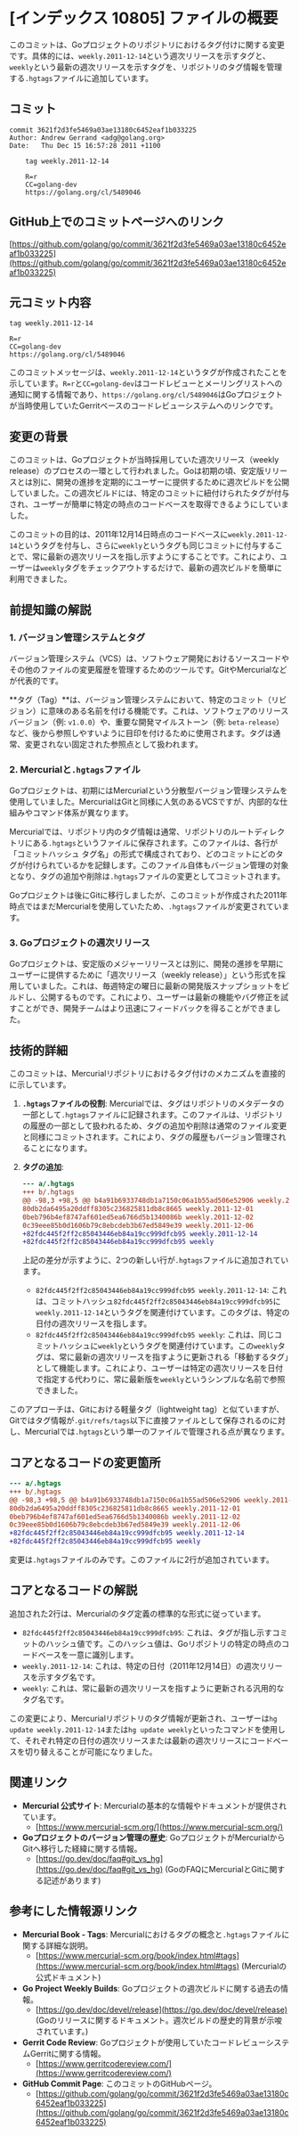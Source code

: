# [インデックス 10805] ファイルの概要

このコミットは、Goプロジェクトのリポジトリにおけるタグ付けに関する変更です。具体的には、`weekly.2011-12-14`という週次リリースを示すタグと、`weekly`という最新の週次リリースを示すタグを、リポジトリのタグ情報を管理する`.hgtags`ファイルに追加しています。

## コミット

```
commit 3621f2d3fe5469a03ae13180c6452eaf1b033225
Author: Andrew Gerrand <adg@golang.org>
Date:   Thu Dec 15 16:57:28 2011 +1100

    tag weekly.2011-12-14
    
    R=r
    CC=golang-dev
    https://golang.org/cl/5489046
```

## GitHub上でのコミットページへのリンク

[https://github.com/golang/go/commit/3621f2d3fe5469a03ae13180c6452eaf1b033225](https://github.com/golang/go/commit/3621f2d3fe5469a03ae13180c6452eaf1b033225)

## 元コミット内容

```
tag weekly.2011-12-14

R=r
CC=golang-dev
https://golang.org/cl/5489046
```

このコミットメッセージは、`weekly.2011-12-14`というタグが作成されたことを示しています。`R=r`と`CC=golang-dev`はコードレビューとメーリングリストへの通知に関する情報であり、`https://golang.org/cl/5489046`はGoプロジェクトが当時使用していたGerritベースのコードレビューシステムへのリンクです。

## 変更の背景

このコミットは、Goプロジェクトが当時採用していた週次リリース（weekly release）のプロセスの一環として行われました。Goは初期の頃、安定版リリースとは別に、開発の進捗を定期的にユーザーに提供するために週次ビルドを公開していました。この週次ビルドには、特定のコミットに紐付けられたタグが付与され、ユーザーが簡単に特定の時点のコードベースを取得できるようにしていました。

このコミットの目的は、2011年12月14日時点のコードベースに`weekly.2011-12-14`というタグを付与し、さらに`weekly`というタグも同じコミットに付与することで、常に最新の週次リリースを指し示すようにすることです。これにより、ユーザーは`weekly`タグをチェックアウトするだけで、最新の週次ビルドを簡単に利用できました。

## 前提知識の解説

### 1. バージョン管理システムとタグ

バージョン管理システム（VCS）は、ソフトウェア開発におけるソースコードやその他のファイルの変更履歴を管理するためのツールです。GitやMercurialなどが代表的です。

**タグ（Tag）**は、バージョン管理システムにおいて、特定のコミット（リビジョン）に意味のある名前を付ける機能です。これは、ソフトウェアのリリースバージョン（例: `v1.0.0`）や、重要な開発マイルストーン（例: `beta-release`）など、後から参照しやすいように目印を付けるために使用されます。タグは通常、変更されない固定された参照点として扱われます。

### 2. Mercurialと`.hgtags`ファイル

Goプロジェクトは、初期にはMercurialという分散型バージョン管理システムを使用していました。MercurialはGitと同様に人気のあるVCSですが、内部的な仕組みやコマンド体系が異なります。

Mercurialでは、リポジトリ内のタグ情報は通常、リポジトリのルートディレクトリにある`.hgtags`というファイルに保存されます。このファイルは、各行が「コミットハッシュ タグ名」の形式で構成されており、どのコミットにどのタグが付けられているかを記録します。このファイル自体もバージョン管理の対象となり、タグの追加や削除は`.hgtags`ファイルの変更としてコミットされます。

Goプロジェクトは後にGitに移行しましたが、このコミットが作成された2011年時点ではまだMercurialを使用していたため、`.hgtags`ファイルが変更されています。

### 3. Goプロジェクトの週次リリース

Goプロジェクトは、安定版のメジャーリリースとは別に、開発の進捗を早期にユーザーに提供するために「週次リリース（weekly release）」という形式を採用していました。これは、毎週特定の曜日に最新の開発版スナップショットをビルドし、公開するものです。これにより、ユーザーは最新の機能やバグ修正を試すことができ、開発チームはより迅速にフィードバックを得ることができました。

## 技術的詳細

このコミットは、Mercurialリポジトリにおけるタグ付けのメカニズムを直接的に示しています。

1.  **`.hgtags`ファイルの役割**: Mercurialでは、タグはリポジトリのメタデータの一部として`.hgtags`ファイルに記録されます。このファイルは、リポジトリの履歴の一部として扱われるため、タグの追加や削除は通常のファイル変更と同様にコミットされます。これにより、タグの履歴もバージョン管理されることになります。

2.  **タグの追加**:
    ```diff
    --- a/.hgtags
    +++ b/.hgtags
    @@ -98,3 +98,5 @@ b4a91b6933748db1a7150c06a1b55ad506e52906 weekly.2011-11-18
    80db2da6495a20ddff8305c236825811db8c8665 weekly.2011-12-01
    0beb796b4ef8747af601ed5ea6766d5b1340086b weekly.2011-12-02
    0c39eee85b0d1606b79c8ebcdeb3b67ed5849e39 weekly.2011-12-06
    +82fdc445f2ff2c85043446eb84a19cc999dfcb95 weekly.2011-12-14
    +82fdc445f2ff2c85043446eb84a19cc999dfcb95 weekly
    ```
    上記の差分が示すように、2つの新しい行が`.hgtags`ファイルに追加されています。
    -   `82fdc445f2ff2c85043446eb84a19cc999dfcb95 weekly.2011-12-14`: これは、コミットハッシュ`82fdc445f2ff2c85043446eb84a19cc999dfcb95`に`weekly.2011-12-14`というタグを関連付けています。このタグは、特定の日付の週次リリースを指します。
    -   `82fdc445f2ff2c85043446eb84a19cc999dfcb95 weekly`: これは、同じコミットハッシュに`weekly`というタグを関連付けています。この`weekly`タグは、常に最新の週次リリースを指すように更新される「移動するタグ」として機能します。これにより、ユーザーは特定の週次リリースを日付で指定する代わりに、常に最新版を`weekly`というシンプルな名前で参照できました。

このアプローチは、Gitにおける軽量タグ（lightweight tag）と似ていますが、Gitではタグ情報が`.git/refs/tags`以下に直接ファイルとして保存されるのに対し、Mercurialでは`.hgtags`という単一のファイルで管理される点が異なります。

## コアとなるコードの変更箇所

```diff
--- a/.hgtags
+++ b/.hgtags
@@ -98,3 +98,5 @@ b4a91b6933748db1a7150c06a1b55ad506e52906 weekly.2011-11-18
80db2da6495a20ddff8305c236825811db8c8665 weekly.2011-12-01
0beb796b4ef8747af601ed5ea6766d5b1340086b weekly.2011-12-02
0c39eee85b0d1606b79c8ebcdeb3b67ed5849e39 weekly.2011-12-06
+82fdc445f2ff2c85043446eb84a19cc999dfcb95 weekly.2011-12-14
+82fdc445f2ff2c85043446eb84a19cc999dfcb95 weekly
```

変更は`.hgtags`ファイルのみです。このファイルに2行が追加されています。

## コアとなるコードの解説

追加された2行は、Mercurialのタグ定義の標準的な形式に従っています。

-   `82fdc445f2ff2c85043446eb84a19cc999dfcb95`: これは、タグが指し示すコミットのハッシュ値です。このハッシュ値は、Goリポジトリの特定の時点のコードベースを一意に識別します。
-   `weekly.2011-12-14`: これは、特定の日付（2011年12月14日）の週次リリースを示すタグ名です。
-   `weekly`: これは、常に最新の週次リリースを指すように更新される汎用的なタグ名です。

この変更により、Mercurialリポジトリのタグ情報が更新され、ユーザーは`hg update weekly.2011-12-14`または`hg update weekly`といったコマンドを使用して、それぞれ特定の日付の週次リリースまたは最新の週次リリースにコードベースを切り替えることが可能になりました。

## 関連リンク

-   **Mercurial 公式サイト**: Mercurialの基本的な情報やドキュメントが提供されています。
    -   [https://www.mercurial-scm.org/](https://www.mercurial-scm.org/)
-   **Goプロジェクトのバージョン管理の歴史**: GoプロジェクトがMercurialからGitへ移行した経緯に関する情報。
    -   [https://go.dev/doc/faq#git_vs_hg](https://go.dev/doc/faq#git_vs_hg) (GoのFAQにMercurialとGitに関する記述があります)

## 参考にした情報源リンク

-   **Mercurial Book - Tags**: Mercurialにおけるタグの概念と`.hgtags`ファイルに関する詳細な説明。
    -   [https://www.mercurial-scm.org/book/index.html#tags](https://www.mercurial-scm.org/book/index.html#tags) (Mercurialの公式ドキュメント)
-   **Go Project Weekly Builds**: Goプロジェクトの週次ビルドに関する過去の情報。
    -   [https://go.dev/doc/devel/release](https://go.dev/doc/devel/release) (Goのリリースに関するドキュメント。週次ビルドの歴史的背景が示唆されています。)
-   **Gerrit Code Review**: Goプロジェクトが使用していたコードレビューシステムGerritに関する情報。
    -   [https://www.gerritcodereview.com/](https://www.gerritcodereview.com/)
-   **GitHub Commit Page**: このコミットのGitHubページ。
    -   [https://github.com/golang/go/commit/3621f2d3fe5469a03ae13180c6452eaf1b033225](https://github.com/golang/go/commit/3621f2d3fe5469a03ae13180c6452eaf1b033225)

